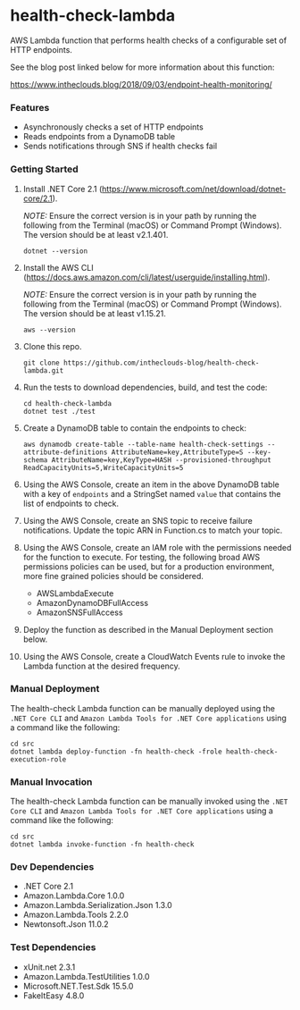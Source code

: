 # health-check-lambda

AWS Lambda function that performs health checks of a configurable set of HTTP endpoints.

See the blog post linked below for more information about this function:

https://www.intheclouds.blog/2018/09/03/endpoint-health-monitoring/

### Features

* Asynchronously checks a set of HTTP endpoints
* Reads endpoints from a DynamoDB table
* Sends notifications through SNS if health checks fail

### Getting Started

1. Install .NET Core 2.1 (https://www.microsoft.com/net/download/dotnet-core/2.1). 

    *NOTE:* Ensure the correct version is in your path by running the following from the Terminal (macOS) or Command Prompt (Windows). The version should be at least v2.1.401.

    ```
    dotnet --version
    ```

2. Install the AWS CLI (https://docs.aws.amazon.com/cli/latest/userguide/installing.html). 
    
    *NOTE:* Ensure the correct version is in your path by running the following from the Terminal (macOS) or Command Prompt (Windows). The version should be at least v1.15.21.

    ```
    aws --version
    ```

3. Clone this repo.

    ```
    git clone https://github.com/intheclouds-blog/health-check-lambda.git
    ```

4. Run the tests to download dependencies, build, and test the code:

    ```
    cd health-check-lambda
    dotnet test ./test
    ```

5. Create a DynamoDB table to contain the endpoints to check:

    ```
    aws dynamodb create-table --table-name health-check-settings --attribute-definitions AttributeName=key,AttributeType=S --key-schema AttributeName=key,KeyType=HASH --provisioned-throughput ReadCapacityUnits=5,WriteCapacityUnits=5
    ```

6. Using the AWS Console, create an item in the above DynamoDB table with a key of `endpoints` and a StringSet named `value` that contains the list of endpoints to check.

7. Using the AWS Console, create an SNS topic to receive failure notifications. Update the topic ARN in Function.cs to match your topic.

8. Using the AWS Console, create an IAM role with the permissions needed for the function to execute. For testing, the following broad AWS permissions policies can be used, but for a production environment, more fine grained policies should be considered.

    * AWSLambdaExecute
    * AmazonDynamoDBFullAccess
    * AmazonSNSFullAccess

9. Deploy the function as described in the Manual Deployment section below.

10. Using the AWS Console, create a CloudWatch Events rule to invoke the Lambda function at the desired frequency.

### Manual Deployment

The health-check Lambda function can be manually deployed using the `.NET Core CLI` and `Amazon Lambda Tools for .NET Core applications` using a command like the following:

```
cd src
dotnet lambda deploy-function -fn health-check -frole health-check-execution-role
```

### Manual Invocation

The health-check Lambda function can be manually invoked using the `.NET Core CLI` and `Amazon Lambda Tools for .NET Core applications` using a command like the following:

```
cd src
dotnet lambda invoke-function -fn health-check
```

### Dev Dependencies

* .NET Core 2.1
* Amazon.Lambda.Core 1.0.0
* Amazon.Lambda.Serialization.Json 1.3.0
* Amazon.Lambda.Tools 2.2.0
* Newtonsoft.Json 11.0.2

### Test Dependencies

* xUnit.net 2.3.1
* Amazon.Lambda.TestUtilities 1.0.0
* Microsoft.NET.Test.Sdk 15.5.0
* FakeItEasy 4.8.0
